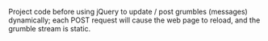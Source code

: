 Project code before using jQuery to update / post grumbles (messages) dynamically; each POST request will cause the web page to reload, and the grumble stream is static.
